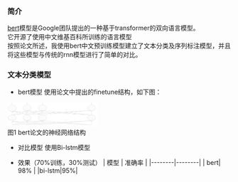 ### 简介
[bert](https://arxiv.org/pdf/1810.04805.pdf)模型是Google团队提出的一种基于transformer的双向语言模型。</br>
它开源了使用中文维基百科所训练的语言模型</br>
按照论文所述，我使用bert中文预训练模型建立了文本分类及序列标注模型，并且将这些模型与传统的rnn模型进行了简单的对比。

### 文本分类模型

* bert模型
使用论文中提出的finetune结构，如下图：

<p align="left">
<img width="40%" src="./tmp/1.png" />
<br>
图1 bert论文的神经网络结构

* 对比模型
使用Bi-lstm模型

* 效果（70%训练，30%测试）
 | 模型 | 准确率 |
|--------|--------|
|        bert| 98%        |
|bi-lstm|95%|